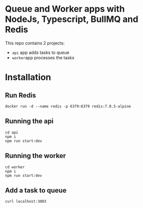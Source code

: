 # Queue and Worker apps with NodeJs, Typescript, BullMQ and Redis

This repo contains 2 projects:
* `api` app adds tasks to queue 
* `worker`app processes the tasks 

# Installation

## Run Redis
```
docker run -d --name redis -p 6379:6379 redis:7.0.5-alpine
```


## Running the api
```
cd api
npm i
npm run start:dev
```

## Running the worker
```
cd worker
npm i
npm run start:dev
```

## Add a task to queue
```
curl localhost:3003
```
